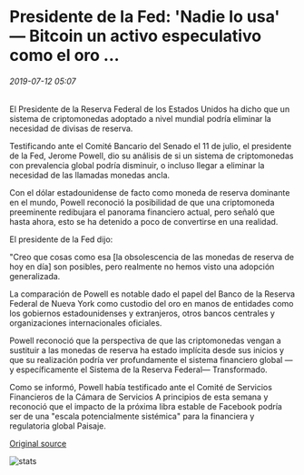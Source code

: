 # Presidente de la Fed: 'Nadie lo usa' — Bitcoin un activo especulativo como el oro ...

###### 2019-07-12 05:07

El Presidente de la Reserva Federal de los Estados Unidos ha dicho que un sistema de criptomonedas adoptado a nivel mundial podría eliminar la necesidad de divisas de reserva.

Testificando ante el Comité Bancario del Senado el 11 de julio, el presidente de la Fed, Jerome Powell, dio su análisis de si un sistema de criptomonedas con prevalencia global podría disminuir, o incluso llegar a eliminar la necesidad de las llamadas monedas ancla.

Con el dólar estadounidense de facto como moneda de reserva dominante en el mundo, Powell reconoció la posibilidad de que una criptomoneda preeminente redibujara el panorama financiero actual, pero señaló que hasta ahora, esto se ha detenido a poco de convertirse en una realidad.

El presidente de la Fed dijo:

"Creo que cosas como esa [la obsolescencia de las monedas de reserva de hoy en día] son posibles, pero realmente no hemos visto una adopción generalizada.

La comparación de Powell es notable dado el papel del Banco de la Reserva Federal de Nueva York como custodio del oro en manos de entidades como los gobiernos estadounidenses y extranjeros, otros bancos centrales y organizaciones internacionales oficiales.

Powell reconoció que la perspectiva de que las criptomonedas vengan a sustituir a las monedas de reserva ha estado implícita desde sus inicios y que su realización podría ver profundamente el sistema financiero global —y específicamente el Sistema de la Reserva Federal— Transformado.

Como se informó, Powell había testificado ante el Comité de Servicios Financieros de la Cámara de Servicios A principios de esta semana y reconoció que el impacto de la próxima libra estable de Facebook podría ser de una "escala potencialmente sistémica" para la financiera y regulatoria global Paisaje.

[Original source](https://cointelegraph.com/news/fed-chairman-no-one-uses-it-bitcoin-a-speculative-asset-like-gold)

![stats](https://c.statcounter.com/11760860/0/a89fa40b/1/ "stats")